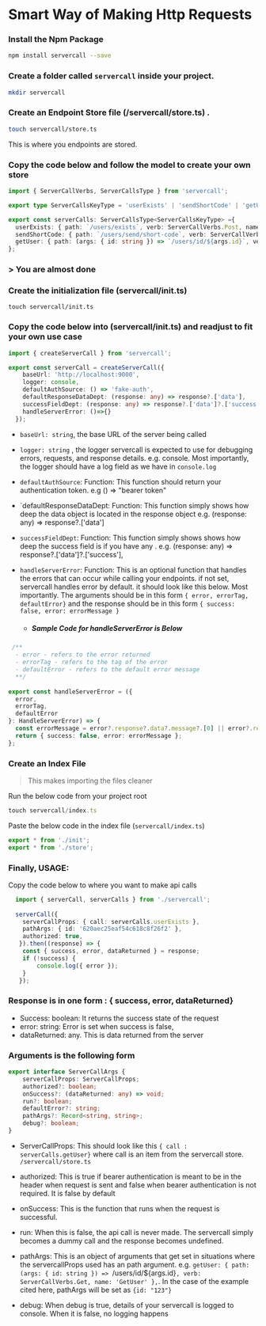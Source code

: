 # Smart Way of Making Http Requests

### Install the Npm Package
```bash
npm install servercall --save
```

### Create a folder called `servercall` inside your project. 
```bash
mkdir servercall
```

### Create an Endpoint Store file (/servercall/store.ts) . 

```bash
touch servercall/store.ts
```

This is where you endpoints are stored. <br/>

### Copy the code below and follow the model to create your own store

```ts
import { ServerCallVerbs, ServerCallsType } from 'servercall';

export type ServerCallsKeyType = 'userExists' | 'sendShortCode' | 'getUser';

export const serverCalls: ServerCallsType<ServerCallsKeyType> ={
  userExists: { path: `/users/exists`, verb: ServerCallVerbs.Post, name: 'UserExists' },
  sendShortCode: { path: `/users/send/short-code`, verb: ServerCallVerbs.Post, name: 'SendShortCode' },
  getUser: { path: (args: { id: string }) => `/users/id/${args.id}`, verb: ServerCallVerbs.Get, name: 'GetUser' },
};

```
### > You are almost done

### Create the initialization file (servercall/init.ts)

```
touch servercall/init.ts
```

### Copy the code below into (servercall/init.ts) and readjust to fit your own use case
```ts
import { createServerCall } from 'servercall';

export const serverCall = createServerCall({
    baseUrl: 'http://localhost:9000',
    logger: console,
    defaultAuthSource: () => 'fake-auth',
    defaultResponseDataDept: (response: any) => response?.['data'],
    successFieldDept: (response: any) => response?.['data']?.['success'],
    handleServerError: ()=>{}
  });

```

- `baseUrl: string`,  the base URL of the server being called
- `logger: string` , the logger servercall is expected to use for debugging errors, requests, and response details. e.g. console. Most importantly, the logger should have a log field as we have in `console.log`
- `defaultAuthSource`: Function: This function should return your authentication token. e.g () => "bearer token"
- `defaultResponseDataDept: Function: This function simply shows how deep the data object is located in the response object e.g. (response: any) => response?.['data']
- `successFieldDept`: Function: This function simply shows shows how deep the success field is if you have any . e.g. (response: any) => response?.['data']?.['success'],
- `handleServerError`: Function: This is an optional function that handles the errors that can occur while calling your endpoints. if not set, servercall handles error by default. it should look like this below. Most importantly. The arguments should be in this form `{ error,
  errorTag,
  defaultError}` and the response should be in this form `{ success: false, error: errorMessage }`
  

  - ##### Sample Code for handleServerError is Below
```ts
 /**
  - error - refers to the error returned
  - errorTag - refers to the tag of the error
  - defaultError - refers to the default error message
  **/
  
export const handleServerError = ({
  error,
  errorTag,
  defaultError
}: HandleServerError) => {
  const errorMessage = error?.response?.data?.message?.[0] || error?.response?.data?.error;
  return { success: false, error: errorMessage };
};
```

### Create an Index File
> This makes importing the files cleaner

Run the below code from your project root
```ts
touch servercall/index.ts
```

Paste the below code in the index file (`servercall/index.ts`)
```ts
export * from './init';
export * from './store';
```



### Finally, USAGE:
Copy the code below to where you want to make api calls

```ts
  import { serverCall, serverCalls } from './servercall';
  
  serverCall({
    serverCallProps: { call: serverCalls.userExists },
    pathArgs: { id: '620aec25eaf54c618c8f26f2' },
    authorized: true,
   }).then((response) => {
    const { success, error, dataReturned } = response;
    if (!success) {
        console.log({ error });
    }
   });
```


### Response is in one form : { success, error, dataReturned}

- Success: boolean: It returns the success state of the request
- error: string: Error is set when success is false,
- dataReturned: any. This is data returned from the server


### Arguments is the following form
```ts
export interface ServerCallArgs {
    serverCallProps: ServerCallProps;
    authorized?: boolean;
    onSuccess?: (dataReturned: any) => void;
    run?: boolean;
    defaultError?: string;
    pathArgs?: Record<string, string>;
    debug?: boolean;
}
```

- ServerCallProps: This should look like this `{ call : serverCalls.getUser}` where call is an item from the servercall store. `/servercall/store.ts`

- authorized: This is true if bearer authentication is meant to be in the header when request is sent and false when bearer authentication is not required. It is false by default

- onSuccess: This is the function that runs when the request is successful.

- run: When this is false, the api call is never made. The servercall simply becomes a dummy call and the response becomes undefined.

- pathArgs: This is an object of arguments that get set in situations where the servercallProps used has an path argument. e.g.  `getUser: { path: (args: { id: string }) => `/users/id/${args.id}`, verb: ServerCallVerbs.Get, name: 'GetUser' },`. In the case of the example cited here,  pathArgs will be set as `{id: "123"}`

- debug: When debug is true, details of your servercall is logged to console. When it is false, no logging happens









